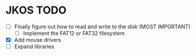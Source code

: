 # JKOS TODO

- [ ] Finally figure out how to read and write to the disk (MOST IMPORTANT)
    - [ ] Implement the FAT12 or FAT32 filesystem
- [x] Add mouse drivers
- [ ] Expand libraries